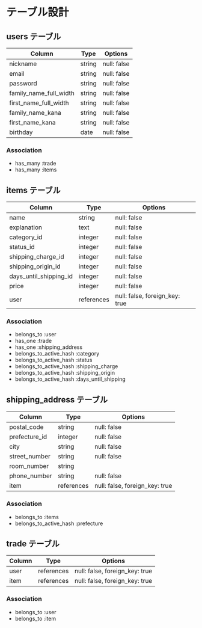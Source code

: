 # テーブル設計

## users テーブル

| Column   | Type   | Options     |
| -------- | ------ | ----------- |
| nickname | string | null: false |
| email    | string | null: false |
| password | string | null: false |
| family_name_full_width | string | null: false |
| first_name_full_width  | string | null: false |
| family_name_kana | string | null: false |
| first_name_kana  | string | null: false |
| birthday | date | null: false |

### Association
- has_many :trade
- has_many :items

## items テーブル

| Column   | Type   | Options     |
| -------- | ------ | ----------- |
| name     | string | null: false |
| explanation  | text   | null: false |
| category_id  | integer | null: false |
| status_id    | integer | null: false |
| shipping_charge_id    | integer | null: false |
| shipping_origin_id     | integer | null: false |
| days_until_shipping_id | integer | null: false |
| price      | integer | null: false |
| user  | references | null: false, foreign_key: true |

### Association
- belongs_to :user
- has_one :trade
- has_one :shipping_address
- belongs_to_active_hash :category
- belongs_to_active_hash :status
- belongs_to_active_hash :shipping_charge
- belongs_to_active_hash :shipping_origin
- belongs_to_active_hash :days_until_shipping

## shipping_address テーブル

| Column   | Type   | Options     |
| -------- | ------ | ----------- |
| postal_code   | string | null: false |
| prefecture_id | integer | null: false |
| city     | string  | null: false |
| street_number | string | null: false |
| room_number   | string |  
| phone_number  | string | null: false |
| item  | references | null: false, foreign_key: true |

### Association
- belongs_to :items
- belongs_to_active_hash :prefecture

## trade テーブル

| Column   | Type   | Options     |
| -------- | ------ | ----------- |
| user | references | null: false, foreign_key: true |
| item | references | null: false, foreign_key: true |

### Association
- belongs_to :user
- belongs_to :item

